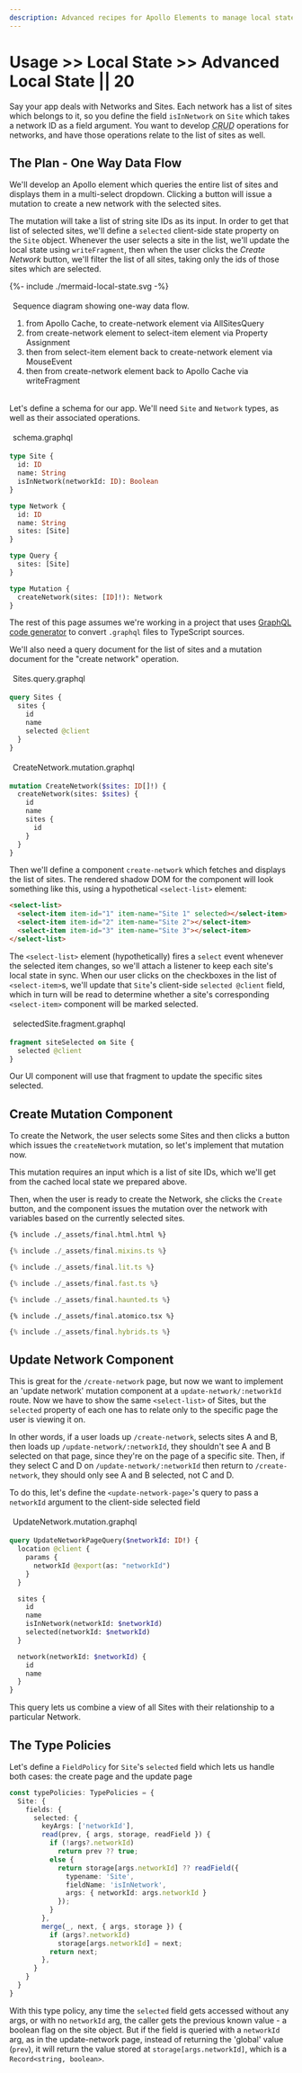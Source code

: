 ```yaml
---
description: Advanced recipes for Apollo Elements to manage local state
---
```

# Usage >> Local State >> Advanced Local State || 20

<style data-helmet>
figure {
  margin-inline: 0;
}

figure pre {
  border-start-start-radius: 0 !important;
  border-start-end-radius: 0 !important;
}

figcaption {
  border-start-start-radius: 6px;
  border-start-end-radius: 6px;
  background-color: var(--markdown-table-row-odd-background-color);
  padding: 4px 6px;
}
</style>

Say your app deals with Networks and Sites. Each network has a list of sites which belongs to it, so you define the field `isInNetwork` on `Site` which takes a network ID as a field argument. You want to develop <dfn><abbr title="Create, Read, Update, Delete">CRUD</abbr></dfn> operations for networks, and have those operations relate to the list of sites as well.

## The Plan - One Way Data Flow

We'll develop an Apollo element which queries the entire list of sites and displays them in a multi-select dropdown. Clicking a button will issue a mutation to create a new network with the selected sites.

The mutation will take a list of string site IDs as its input. In order to get that list of selected sites, we'll define a `selected` client-side state property on the `Site` object. Whenever the user selects a site in the list, we'll update the local state using `writeFragment`, then when the user clicks the *Create Network* button, we'll filter the list of all sites, taking only the ids of those sites which are selected.

<figure aria-label="Sequence Diagram for one-way data flow">
  {%- include ./mermaid-local-state.svg -%}

  <figcaption class="visually-hidden">

  Sequence diagram showing one-way data flow.

  1. from Apollo Cache, to create-network element via AllSitesQuery
  2. from create-network element to select-item element via Property Assignment
  3. then from select-item element back to create-network element via MouseEvent
  4. then from create-network element back to Apollo Cache via writeFragment

  </figcaption>
</figure>

Let's define a schema for our app. We'll need `Site` and `Network` types, as well as their associated operations.

<figure>
<figcaption>schema.graphql</figcaption>

```graphql copy
type Site {
  id: ID
  name: String
  isInNetwork(networkId: ID): Boolean
}

type Network {
  id: ID
  name: String
  sites: [Site]
}

type Query {
  sites: [Site]
}

type Mutation {
  createNetwork(sites: [ID]!): Network
}
```

</figure>

<inline-notification type="tip" title="GraphQL Codegen">

The rest of this page assumes we're working in a project that uses [GraphQL code generator](https://www.graphql-code-generator.com/docs/presets/near-operation-file) to convert `.graphql` files to TypeScript sources.

</inline-notification>

We'll also need a query document for the list of sites and a mutation document for the "create network" operation.

<figure>
<figcaption>Sites.query.graphql</figcaption>

```graphql copy
query Sites {
  sites {
    id
    name
    selected @client
  }
}
```

</figure>

<figure>

<figcaption>CreateNetwork.mutation.graphql</figcaption>

```graphql copy
mutation CreateNetwork($sites: ID[]!) {
  createNetwork(sites: $sites) {
    id
    name
    sites {
      id
    }
  }
}
```

</figure>

Then we'll define a component `create-network` which fetches and displays the list of sites. The rendered shadow DOM for the component will look something like this, using a hypothetical `<select-list>` element:

```html
<select-list>
  <select-item item-id="1" item-name="Site 1" selected></select-item>
  <select-item item-id="2" item-name="Site 2"></select-item>
  <select-item item-id="3" item-name="Site 3"></select-item>
</select-list>
```

The `<select-list>` element (hypothetically) fires a `select` event whenever the selected item changes, so we'll attach a listener to keep each site's local state in sync. When our user clicks on the checkboxes in the list of `<select-item>`s, we'll update that `Site`'s client-side `selected @client` field, which in turn will be read to determine whether a site's corresponding `<select-item>` component will be marked selected.

<figure>
<figcaption>selectedSite.fragment.graphql</figcaption>

```graphql copy
fragment siteSelected on Site {
  selected @client
}
```

</figure>

Our UI component will use that fragment to update the specific sites selected.

## Create Mutation Component

To create the Network, the user selects some Sites and then clicks a button which issues the `createNetwork` mutation, so let's implement that mutation now.

This mutation requires an input which is a list of site IDs, which we'll get from the cached local state we prepared above.

Then, when the user is ready to create the Network, she clicks the `Create` button, and the component issues the mutation over the network with variables based on the currently selected sites.

<code-tabs collection="libraries" default-tab="lit">

```html tab html
{% include ./_assets/final.html.html %}
```

```ts tab mixins
{% include ./_assets/final.mixins.ts %}
```

```ts tab lit
{% include ./_assets/final.lit.ts %}
```

```ts tab fast
{% include ./_assets/final.fast.ts %}
```

```ts tab haunted
{% include ./_assets/final.haunted.ts %}
```

```tsx tab atomico
{% include ./_assets/final.atomico.tsx %}
```

```ts tab hybrids
{% include ./_assets/final.hybrids.ts %}
```

</code-tabs>

## Update Network Component

This is great for the `/create-network` page, but now we want to implement an 'update network' mutation component at a `update-network/:networkId` route. Now we have to show the same `<select-list>` of Sites, but the `selected` property of each one has to relate only to the specific page the user is viewing it on.

In other words, if a user loads up `/create-network`, selects sites A and B, then loads up `/update-network/:networkId`, they shouldn't see A and B selected on that page, since they're on the page of a specific site. Then, if they select C and D on `/update-network/:networkId` then return to `/create-network`, they should only see A and B selected, not C and D.

To do this, let's define the `<update-network-page>`'s query to pass a `networkId` argument to the client-side selected field

<figure>
<figcaption>UpdateNetwork.mutation.graphql</figcaption>

```graphql copy
query UpdateNetworkPageQuery($networkId: ID!) {
  location @client {
    params {
      networkId @export(as: "networkId")
    }
  }

  sites {
    id
    name
    isInNetwork(networkId: $networkId)
    selected(networkId: $networkId)
  }

  network(networkId: $networkId) {
    id
    name
  }
}
```

</figure>

This query lets us combine a view of all Sites with their relationship to a particular Network.

## The Type Policies

Let's define a `FieldPolicy` for `Site`'s `selected` field which lets us handle both cases: the create page and the update page

```ts copy
const typePolicies: TypePolicies = {
  Site: {
    fields: {
      selected: {
        keyArgs: ['networkId'],
        read(prev, { args, storage, readField }) {
          if (!args?.networkId)
            return prev ?? true;
          else {
            return storage[args.networkId] ?? readField({
              typename: 'Site',
              fieldName: 'isInNetwork',
              args: { networkId: args.networkId }
            });
          }
        },
        merge(_, next, { args, storage }) {
          if (args?.networkId)
            storage[args.networkId] = next;
          return next;
        },
      }
    }
  }
}
```

With this type policy, any time the `selected` field gets accessed without any args, or with no `networkId` arg, the caller gets the previous known value - a boolean flag on the site object.
But if the field is queried with a `networkId` arg, as in the update-network page, instead of returning the 'global' value (`prev`), it will return the value stored at `storage[args.networkId]`, which is a `Record<string, boolean>`.

